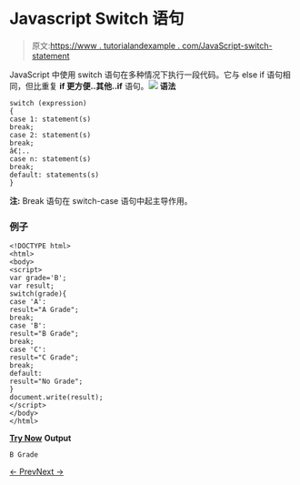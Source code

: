 # Javascript Switch 语句

> 原文:[https://www . tutorialandexample . com/JavaScript-switch-statement](https://www.tutorialandexample.com/javascript-switch-statement)

JavaScript 中使用 switch 语句在多种情况下执行一段代码。它与 else if 语句相同，但比重复 **if 更方便..其他..if** 语句。![](../Images/9d3834d5be53bd8fe3ba5b0489524bfd.png) **语法**

```
switch (expression)  
{  
case 1: statement(s)  
break;  
case 2: statement(s)  
break;  
â€¦..  
case n: statement(s)  
break;  
default: statements(s)  
}
```

**注:** Break 语句在 switch-case 语句中起主导作用。

### 例子

```
<!DOCTYPE html>  
<html>  
<body>  
<script>  
var grade='B';  
var result;  
switch(grade){  
case 'A':  
result="A Grade";  
break;  
case 'B':  
result="B Grade";  
break;  
case 'C':  
result="C Grade";  
break;  
default:  
result="No Grade";  
}  
document.write(result);  
</script>  
</body>  
</html>
```

**[Try Now](https://editor.tutorialandexample.com/web/test.jsp?filename=javascriptswitchstatement1)** **Output**

```
B Grade
```

[← Prev](https://www.tutorialandexample.com/javascript-if-else)[Next →](https://www.tutorialandexample.com/javascript-loop)